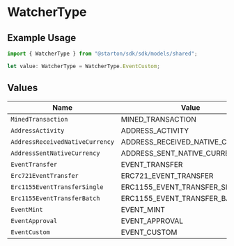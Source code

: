 # WatcherType

## Example Usage

```typescript
import { WatcherType } from "@starton/sdk/sdk/models/shared";

let value: WatcherType = WatcherType.EventCustom;
```

## Values

| Name                             | Value                            |
| -------------------------------- | -------------------------------- |
| `MinedTransaction`               | MINED_TRANSACTION                |
| `AddressActivity`                | ADDRESS_ACTIVITY                 |
| `AddressReceivedNativeCurrency`  | ADDRESS_RECEIVED_NATIVE_CURRENCY |
| `AddressSentNativeCurrency`      | ADDRESS_SENT_NATIVE_CURRENCY     |
| `EventTransfer`                  | EVENT_TRANSFER                   |
| `Erc721EventTransfer`            | ERC721_EVENT_TRANSFER            |
| `Erc1155EventTransferSingle`     | ERC1155_EVENT_TRANSFER_SINGLE    |
| `Erc1155EventTransferBatch`      | ERC1155_EVENT_TRANSFER_BATCH     |
| `EventMint`                      | EVENT_MINT                       |
| `EventApproval`                  | EVENT_APPROVAL                   |
| `EventCustom`                    | EVENT_CUSTOM                     |